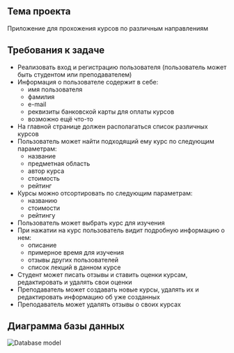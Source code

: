 ## Тема проекта
Приложение для прохожения курсов по различным направлениям
## Требования к задаче
* Реализовать вход и регистрацию пользователя (пользователь может быть студентом или преподавателем)
* Информация о пользователе содержит в себе:
	* имя пользователя
	* фамилия
	* e-mail
	* реквизиты банковской карты для оплаты курсов
	* возможно ещё что-то
* На главной странице должен располагаться список различных курсов
* Пользователь может найти подходящий ему курс по следующим параметрам:
	* название
	* предметная область
	* автор курса
	* стоимость
	* рейтинг
* Курсы можно отсортировать по следующим параметрам:
	* названию
	* стоимости
	* рейтингу
* Пользователь может выбрать курс для изучения
* При нажатии на курс пользователь видит подробную информацию о нем:
	* описание
	* примерное время для изучения
	* отзывы других пользователей
	* список лекций в данном курсе
* Студент может писать отзывы и ставить оценки курсам, редактировать и удалять свои оценки
* Преподаватель может создавать новые курсы, удалять их и редактировать информацию об уже созданных
* Преподаватель может удалять отзывы о своих курсах
## Диаграмма базы данных
![Database model](https://sun1-94.userapi.com/impg/rmehUQdWE6QFHcMo7oy50h5fdhusS3f2yuonpw/CySBNll2zLo.jpg?size=1238x748&quality=95&sign=12b08979958409e39544426902175b59&type=album)
